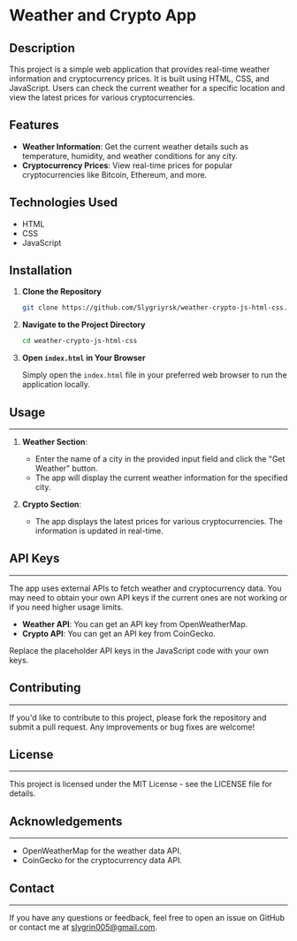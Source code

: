 # Weather and Crypto App

## Description

This project is a simple web application that provides real-time weather information and cryptocurrency prices. It is built using HTML, CSS, and JavaScript. Users can check the current weather for a specific location and view the latest prices for various cryptocurrencies.

## Features

- **Weather Information**: Get the current weather details such as temperature, humidity, and weather conditions for any city.
- **Cryptocurrency Prices**: View real-time prices for popular cryptocurrencies like Bitcoin, Ethereum, and more.

## Technologies Used

- HTML
- CSS
- JavaScript

## Installation

1. **Clone the Repository**

   ```bash
   git clone https://github.com/Slygriyrsk/weather-crypto-js-html-css.git
   ```

1.  **Navigate to the Project Directory**

    ```bash
    cd weather-crypto-js-html-css
    ```

2.  **Open `index.html` in Your Browser**

    Simply open the `index.html` file in your preferred web browser to run the application locally.

## Usage
-----

1. **Weather Section**:

    -   Enter the name of a city in the provided input field and click the "Get Weather" button.
    -   The app will display the current weather information for the specified city.
2.  **Crypto Section**:

    - The app displays the latest prices for various cryptocurrencies. The information is updated in real-time.

## API Keys
--------

The app uses external APIs to fetch weather and cryptocurrency data. You may need to obtain your own API keys if the current ones are not working or if you need higher usage limits.

-   **Weather API**: You can get an API key from OpenWeatherMap.
-   **Crypto API**: You can get an API key from CoinGecko.

Replace the placeholder API keys in the JavaScript code with your own keys.

## Contributing
------------

If you'd like to contribute to this project, please fork the repository and submit a pull request. Any improvements or bug fixes are welcome!

## License
-------

This project is licensed under the MIT License - see the LICENSE file for details.

## Acknowledgements
----------------

-   OpenWeatherMap for the weather data API.
-   CoinGecko for the cryptocurrency data API.

## Contact
-------

If you have any questions or feedback, feel free to open an issue on GitHub or contact me at slygrin005@gmail.com.
